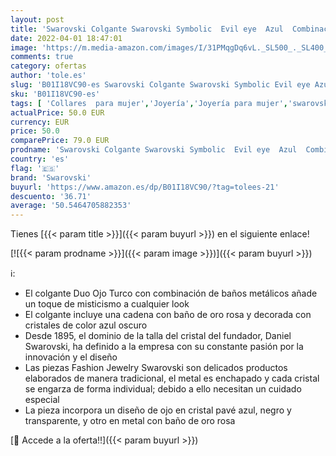 ```yaml
---
layout: post
title: 'Swarovski Colgante Swarovski Symbolic  Evil eye  Azul  Combinación de acabados metálicos'
date: 2022-04-01 18:47:01
image: 'https://m.media-amazon.com/images/I/31PMqgDq6vL._SL500_._SL400_.jpg'
comments: true
category: ofertas
author: 'tole.es'
slug: 'B01I18VC90-es Swarovski Colgante Swarovski Symbolic Evil eye Azul...'
sku: 'B01I18VC90-es'
tags: [ 'Collares  para mujer','Joyería','Joyería para mujer','swarovski', ]
actualPrice: 50.0 EUR
currency: EUR
price: 50.0
comparePrice: 79.0 EUR
prodname: 'Swarovski Colgante Swarovski Symbolic  Evil eye  Azul  Combinación de acabados metálicos'
country: 'es'
flag: '🇪🇸'
brand: 'Swarovski'
buyurl: 'https://www.amazon.es/dp/B01I18VC90/?tag=tolees-21'
descuento: '36.71'
average: '50.5464705882353'
---
```


Tienes [{{< param title >}}]({{< param buyurl >}}) en el siguiente enlace!

[![{{< param prodname >}}]({{< param image >}})]({{< param buyurl >}})

ℹ️:

- El colgante Duo Ojo Turco con combinación de baños metálicos añade un toque de misticismo a cualquier look
- El colgante incluye una cadena con baño de oro rosa y decorada con cristales de color azul oscuro
- Desde 1895, el dominio de la talla del cristal del fundador, Daniel Swarovski, ha definido a la empresa con su constante pasión por la innovación y el diseño
- Las piezas Fashion Jewelry Swarovski son delicados productos elaborados de manera tradicional, el metal es enchapado y cada cristal se engarza de forma individual; debido a ello necesitan un cuidado especial
- La pieza incorpora un diseño de ojo en cristal pavé azul, negro y transparente, y otro en metal con baño de oro rosa

[🛒 Accede a la oferta!!]({{< param buyurl >}})
